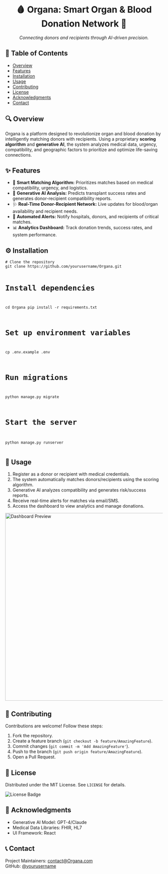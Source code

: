 
<h1 align="center">🩸 Organa: Smart Organ & Blood Donation Network 🏥</h1>
    <p align="center"><em>Connecting donors and recipients through AI-driven precision.</em></p>

<h2>📖 Table of Contents</h2>
    <ul>
        <li><a href="#overview">Overview</a></li>
        <li><a href="#features">Features</a></li>
        <li><a href="#installation">Installation</a></li>
        <li><a href="#usage">Usage</a></li>
        <li><a href="#contributing">Contributing</a></li>
        <li><a href="#license">License</a></li>
        <li><a href="#acknowledgments">Acknowledgments</a></li>
        <li><a href="#contact">Contact</a></li>
    </ul>

<h2 id="overview">🔍 Overview</h2>
<p>
    Organa is a platform designed to revolutionize organ and blood donation by intelligently matching donors with recipients. 
    Using a proprietary <strong>scoring algorithm</strong> and <strong>generative AI</strong>, the system analyzes medical data, urgency, 
    compatibility, and geographic factors to prioritize and optimize life-saving connections.
</p>
<h2 id="features">✨ Features</h2>
<ul>
    <li>🚀 <strong>Smart Matching Algorithm:</strong> Prioritizes matches based on medical compatibility, urgency, and logistics.</li>
    <li>🤖 <strong>Generative AI Analysis:</strong> Predicts transplant success rates and generates donor-recipient compatibility reports.</li>
    <li>🩺 <strong>Real-Time Donor-Recipient Network:</strong> Live updates for blood/organ availability and recipient needs.</li>
    <li>🔔 <strong>Automated Alerts:</strong> Notify hospitals, donors, and recipients of critical matches.</li>
    <li>📊 <strong>Analytics Dashboard:</strong> Track donation trends, success rates, and system performance.</li>
</ul>
    <h2 id="installation">⚙ Installation</h2>
    <pre><code># Clone the repository
git clone https://github.com/yourusername/Organa.git

# Install dependencies
cd Organa
pip install -r requirements.txt

# Set up environment variables
cp .env.example .env

# Run migrations
python manage.py migrate

# Start the server
python manage.py runserver</code></pre>

<h2 id="usage">🚀 Usage</h2>
<ol>
    <li>Register as a donor or recipient with medical credentials.</li>
    <li>The system automatically matches donors/recipients using the scoring algorithm.</li>
    <li>Generative AI analyzes compatibility and generates risk/success reports.</li>
    <li>Receive real-time alerts for matches via email/SMS.</li>
    <li>Access the dashboard to view analytics and manage donations.</li>
</ol>
<img src="screenshots/dashboard.png" alt="Dashboard Preview" width="600">
<h2 id="contributing">👥 Contributing</h2>
<p>Contributions are welcome! Follow these steps:</p>
<ol>
    <li>Fork the repository.</li>
    <li>Create a feature branch (<code>git checkout -b feature/AmazingFeature</code>).</li>
    <li>Commit changes (<code>git commit -m 'Add AmazingFeature'</code>).</li>
    <li>Push to the branch (<code>git push origin feature/AmazingFeature</code>).</li>
    <li>Open a Pull Request.</li>
</ol>

<h2 id="license">📜 License</h2>
<p>Distributed under the MIT License. See <code>LICENSE</code> for details.</p>
<img src="https://img.shields.io/badge/License-MIT-blue.svg" alt="License Badge">
<h2 id="acknowledgments">🙏 Acknowledgments</h2>
<ul>
    <li>Generative AI Model: GPT-4/Claude</li>
    <li>Medical Data Libraries: FHIR, HL7</li>
    <li>UI Framework: React</li>
</ul>
<h2 id="contact">📞 Contact</h2>
<p>
    Project Maintainers: 
    <a href="mailto:contact@Organa.com">contact@Organa.com</a><br>
    GitHub: <a href="https://github.com/yourusername">@yourusername</a>
</p>